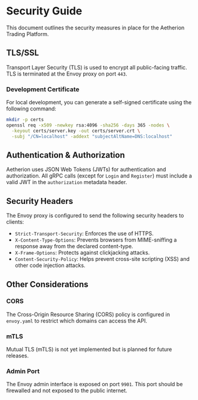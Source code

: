 # Security Guide

This document outlines the security measures in place for the Aetherion Trading Platform.

## TLS/SSL

Transport Layer Security (TLS) is used to encrypt all public-facing traffic. TLS is terminated at the Envoy proxy on port `443`.

### Development Certificate

For local development, you can generate a self-signed certificate using the following command:

```bash
mkdir -p certs
openssl req -x509 -newkey rsa:4096 -sha256 -days 365 -nodes \
  -keyout certs/server.key -out certs/server.crt \
  -subj "/CN=localhost" -addext "subjectAltName=DNS:localhost"
```

## Authentication & Authorization

Aetherion uses JSON Web Tokens (JWTs) for authentication and authorization. All gRPC calls (except for `Login` and `Register`) must include a valid JWT in the `authorization` metadata header.

## Security Headers

The Envoy proxy is configured to send the following security headers to clients:

*   `Strict-Transport-Security`: Enforces the use of HTTPS.
*   `X-Content-Type-Options`: Prevents browsers from MIME-sniffing a response away from the declared content-type.
*   `X-Frame-Options`: Protects against clickjacking attacks.
*   `Content-Security-Policy`: Helps prevent cross-site scripting (XSS) and other code injection attacks.

## Other Considerations

### CORS

The Cross-Origin Resource Sharing (CORS) policy is configured in `envoy.yaml` to restrict which domains can access the API.

### mTLS

Mutual TLS (mTLS) is not yet implemented but is planned for future releases.

### Admin Port

The Envoy admin interface is exposed on port `9901`. This port should be firewalled and not exposed to the public internet.